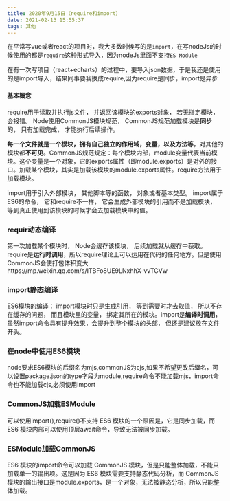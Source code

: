 ```yaml
---
title: 2020年9月15日（require和import）
date: 2021-02-13 15:55:37
tags: 其他
---
```


在平常写vue或者react的项目时，我大多数时候写的是`import`，在写nodeJs的时候使用的都是`require`这种形式导入，因为nodeJs里面不支持`ES Module`

在有一次写项目（react+echarts）的过程中，要导入json数据，于是我还是使用的是import导入，结果同事要我换成require,因为require是同步，import是异步

#### 基本概念

require用于读取并执行js文件， 并返回该模块的exports对象， 若无指定模块， 会报错。 Node使用CommonJS模块规范， CommonJS规范加载模块是**同步**的， 只有加载完成， 才能执行后续操作。

**每一个文件就是一个模块，拥有自己独立的作用域，变量，以及方法等**，对其他的模块都**不可见**。CommonJS规范规定：每个模块内部，module变量代表当前模块。这个变量是一个对象，它的exports属性（即module.exports）是对外的接口。加载某个模块，其实是加载该模块的module.exports属性。require方法用于加载模块。



import用于引入外部模块， 其他脚本等的函数， 对象或者基本类型。 import属于ES6的命令， 它和require不一样， 它会生成外部模块的引用而不是加载模块， 等到真正使用到该模块的时候才会去加载模块中的值。

### requir动态编译

第一次加载某个模块时， Node会缓存该模块， 后续加载就从缓存中获取。require是**运行时调用**，所以require理论上可以运用在代码的任何地方。但是使用CommonJS会使打包体积变大https://mp.weixin.qq.com/s/ITBFo8UE9LNxhhX-vvTCVw

### import静态编译

ES6模块的编译： import模块时只是生成引用， 等到需要时才去取值， 所以不存在缓存的问题， 而且模块里的变量， 绑定其所在的模块。import是**编译时调用**，虽然import命令具有提升效果，会提升到整个模块的头部， 但还是建议放在文件开头。

### 在node中使用ES6模块

node要求ES6模块的后缀名为mjs,commonJS为cjs,如果不希望更改后缀名，可以设置package.json的type字段为module,require命令不能加载mjs，import命令也不能加载cjs,必须使用import

### CommonJS加载ESModule
可以使用import(),require()不支持 ES6 模块的一个原因是，它是同步加载，而 ES6 模块内部可以使用顶层await命令，导致无法被同步加载。

### ESModule加载CommonJS
ES6 模块的import命令可以加载 CommonJS 模块，但是只能整体加载，不能只加载单一的输出项。这是因为 ES6 模块需要支持静态代码分析，而 CommonJS 模块的输出接口是module.exports，是一个对象，无法被静态分析，所以只能整体加载。